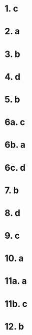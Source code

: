 # 1. c

# 2. a

# 3. b

# 4. d

# 5. b

# 6a. c

# 6b. a

# 6c. d

# 7. b

# 8. d

# 9. c

# 10. a

# 11a. a

# 11b. c

# 12. b
